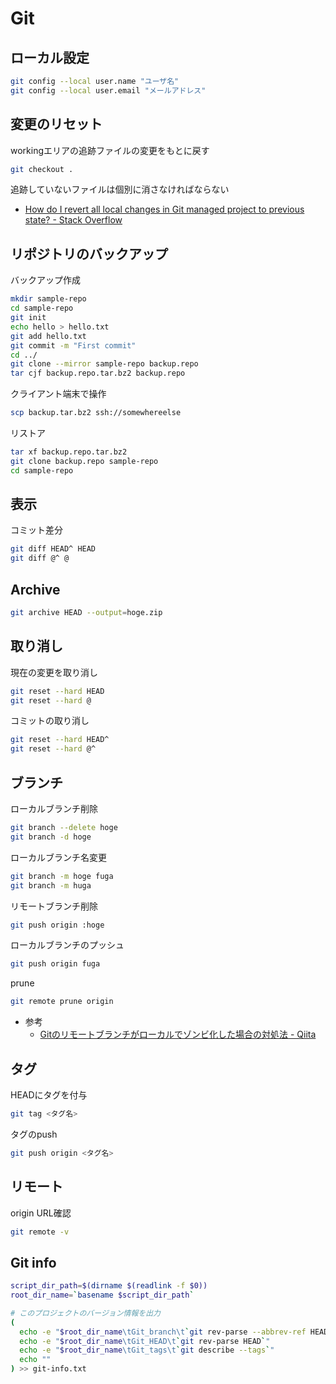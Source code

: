 # Git

## ローカル設定

```bash
git config --local user.name "ユーザ名"
git config --local user.email "メールアドレス"
```

## 変更のリセット

workingエリアの追跡ファイルの変更をもとに戻す

```bash
git checkout .
```

追跡していないファイルは個別に消さなければならない

* [How do I revert all local changes in Git managed project to previous state? - Stack Overflow](https://stackoverflow.com/questions/1146973/how-do-i-revert-all-local-changes-in-git-managed-project-to-previous-state)

## リポジトリのバックアップ

バックアップ作成

```bash
mkdir sample-repo
cd sample-repo
git init
echo hello > hello.txt
git add hello.txt
git commit -m "First commit"
cd ../
git clone --mirror sample-repo backup.repo
tar cjf backup.repo.tar.bz2 backup.repo
```

クライアント端末で操作

```bash
scp backup.tar.bz2 ssh://somewhereelse
```

リストア

```bash
tar xf backup.repo.tar.bz2
git clone backup.repo sample-repo
cd sample-repo
```

## 表示

コミット差分

```bash
git diff HEAD^ HEAD
git diff @^ @
```

## Archive

```bash
git archive HEAD --output=hoge.zip
```

## 取り消し

現在の変更を取り消し

```bash
git reset --hard HEAD
git reset --hard @
```

コミットの取り消し

```bash
git reset --hard HEAD^
git reset --hard @^
```

## ブランチ

ローカルブランチ削除

```bash
git branch --delete hoge
git branch -d hoge
```

ローカルブランチ名変更

```bash
git branch -m hoge fuga
git branch -m huga
```

リモートブランチ削除

```bash
git push origin :hoge
```

ローカルブランチのプッシュ

```bash
git push origin fuga
```
prune

```bash
git remote prune origin
```

* 参考
  * [Gitのリモートブランチがローカルでゾンビ化した場合の対処法 - Qiita](https://qiita.com/hy3/items/96267f9cce825e685baf)

## タグ

HEADにタグを付与
```bash
git tag <タグ名>
```

タグのpush

```bash
git push origin <タグ名>
```

## リモート

origin URL確認

```bash
git remote -v
```

## Git info

```bash
script_dir_path=$(dirname $(readlink -f $0))
root_dir_name=`basename $script_dir_path`

# このプロジェクトのバージョン情報を出力
(
  echo -e "$root_dir_name\tGit_branch\t`git rev-parse --abbrev-ref HEAD`"
  echo -e "$root_dir_name\tGit_HEAD\t`git rev-parse HEAD`"
  echo -e "$root_dir_name\tGit_tags\t`git describe --tags`"
  echo ""
) >> git-info.txt
```
